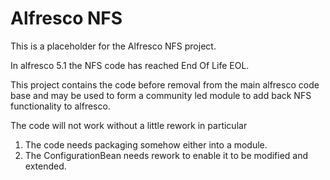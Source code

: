 Alfresco NFS
=======

This is a placeholder for the Alfresco NFS project.

In alfresco 5.1 the NFS code has reached End Of Life EOL.

This project contains the code before removal from the 
main alfresco code base and may be used to form a community led module 
to add back NFS functionality to alfresco.

The code will not work without a little rework in particular 
1. The code needs packaging somehow either into a module.
2. The ConfigurationBean needs rework to enable it to be modified and extended.


